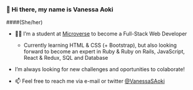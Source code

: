 ### 👋 Hi there, my name is Vanessa Aoki 
####(She/her) 

- :woman_technologist: I’m a student at [Microverse](https://www.microverse.org/) to become a Full-Stack Web Developer

    - Currently learning HTML & CSS (+ Bootstrap), but also looking forward to become an expert in Ruby & Ruby on Rails, JavaScript, React & Redux, SQL and Database

- I’m always looking for new challenges and oportunities to colaborate!

- 📫 Feel free to reach me via e-mail or twitter [@VanessaSAoki](https://twitter.com/VanessaSAoki)

